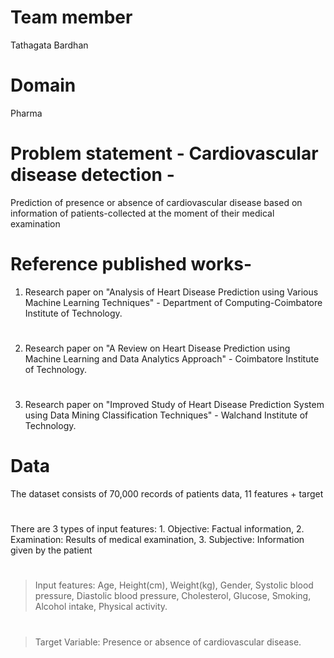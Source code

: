# Team member
Tathagata Bardhan
# Domain
Pharma
# Problem statement - Cardiovascular disease detection - 
Prediction of presence or absence of cardiovascular disease based on information of patients-collected at the moment of their medical examination
# Reference published works-
1. Research paper on "Analysis of Heart Disease Prediction using Various Machine Learning Techniques" - Department of Computing-Coimbatore Institute of Technology.
#
2. Research paper on "A Review on Heart Disease Prediction using Machine Learning and Data Analytics Approach" - Coimbatore Institute of Technology.
#
3. Research paper on "Improved Study of Heart Disease Prediction System using Data Mining Classification Techniques" - Walchand Institute of Technology.
# Data
The dataset consists of 70,000 records of patients data, 11 features + target
#
There are 3 types of input features: 1. Objective: Factual information, 2. Examination: Results of medical examination, 3. Subjective: Information given by the patient
#
> Input features: Age, Height(cm), Weight(kg), Gender, Systolic blood pressure, Diastolic blood pressure, Cholesterol, Glucose, Smoking, Alcohol intake, Physical activity.
#
> Target Variable: Presence or absence of cardiovascular disease.
